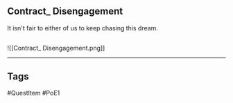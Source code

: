 ## Contract_ Disengagement
It isn't fair to either of us to keep chasing this dream.
## 
![[Contract_ Disengagement.png]]

---
## Tags
#QuestItem
#PoE1